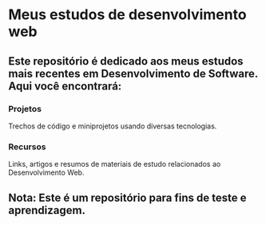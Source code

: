 # Meus estudos de desenvolvimento web

## Este repositório é dedicado aos meus estudos mais recentes em Desenvolvimento de Software. Aqui você encontrará:

### Projetos
Trechos de código e miniprojetos usando diversas tecnologias.

### Recursos
Links, artigos e resumos de materiais de estudo relacionados ao Desenvolvimento Web.

## Nota: Este é um repositório para fins de teste e aprendizagem.
